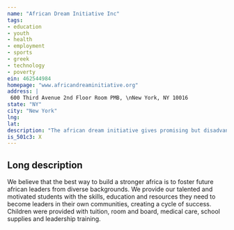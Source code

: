 ```yaml
---
name: "African Dream Initiative Inc"
tags:
- education
- youth
- health
- employment
- sports
- greek
- technology
- poverty
ein: 462544984
homepage: "www.africandreaminitiative.org"
address: |
 600 Third Avenue 2nd Floor Room PMB, \nNew York, NY 10016
state: "NY"
city: "New York"
lng: 
lat: 
description: "The african dream initiative gives promising but disadvantaged children the resources to become educated individuals. "
is_501c3: X
---
```


## Long description

We believe that the best way to build a stronger africa is to foster future african leaders from diverse backgrounds. We provide our talented and motivated students with the skills, education and resources they need to become leaders in their own communities, creating a cycle of success. Children were provided with tuition, room and board, medical care, school supplies and leadership training. 
